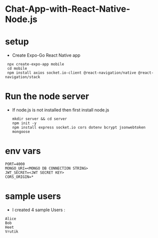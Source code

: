# Chat-App-with-React-Native-Node.js


# setup

- Create Expo-Go React Native app
 ```
  npx create-expo-app mobile
  cd mobile
  npm install axios socket.io-client @react-navigation/native @react-navigation/stack
 ```

# Run the node server
- If node.js is not installed then first install node.js
  ```
  mkdir server && cd server
  npm init -y
  npm install express socket.io cors dotenv bcrypt jsonwebtoken mongoose
  ```

# env vars 

 ```
 PORT=4000
 MONGO_URI=<MONGO DB CONNECTION STRING>
 JWT_SECRET=<JWT SECRET KEY>
 CORS_ORIGIN=*
 ```

# sample users

- I created 4 sample Users :
 ```
 Alice
 Bob
 Heet
 Vrutik
 ```

